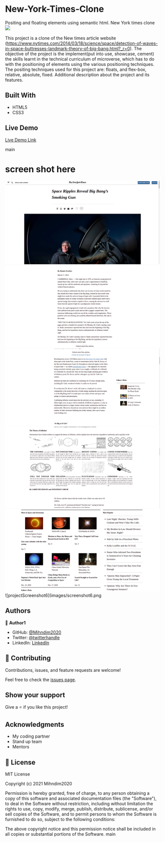 
# New-York-Times-Clone
Positing and floating elements using semantic html. New York times clone
![](https://img.shields.io/badge/Microverse-blueviolet)

This project is a clone of the New times article website  (https://www.nytimes.com/2014/03/18/science/space/detection-of-waves-in-space-buttresses-landmark-theory-of-big-bang.html?_r=0). The objective of the project is the implement(put into use, showcase, cement) the skills learnt in the technical curriculum of microverse, which has to do with the positioning of elements using the various positioning techniques. The positing techniques used for this project are: floats, and flex-box, relative, absolute, fixed.
Additional description about the project and its features.
## Built With
- HTML5
- CSS3
## Live Demo
[Live Demo Link](https://mihndim2020.github.io/New-York-Times-Clone/.)

 main
# screen shot here
![projectScreenshot1](images/screenshot1.png)
![projectScreenshot2](images/screenshot2.png)
![projectScreenshot3](images/screenshoot3.png)
![projectScreenshot4](images/screenshoot4.png)
![projectScreenshot5](images/screenshoot5.png)
![projectScreenshot6](images/screenshot6.png





## Authors

👤 **Author1**

- GitHub: [@Mihndim2020](https://github.com/Mihndim2020)
- Twitter: [@twitterhandle](https://twitter.com/mihndim)
- LinkedIn: [LinkedIn](https://www.linkedin.com/in/mih-julius-b36848201/)

## 🤝 Contributing

Contributions, issues, and feature requests are welcome!

Feel free to check the [issues page](issues/).

## Show your support

Give a ⭐️ if you like this project!

## Acknowledgments

- My coding partner
- Stand up team
- Mentors
## 📝 License
MIT License

Copyright (c) 2021 Mihndim2020

Permission is hereby granted, free of charge, to any person obtaining a copy
of this software and associated documentation files (the "Software"), to deal
in the Software without restriction, including without limitation the rights
to use, copy, modify, merge, publish, distribute, sublicense, and/or sell
copies of the Software, and to permit persons to whom the Software is
furnished to do so, subject to the following conditions:

The above copyright notice and this permission notice shall be included in all
copies or substantial portions of the Software.
main
